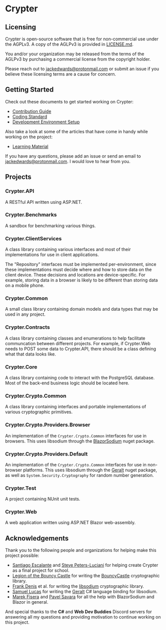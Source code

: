 # Crypter

## Licensing

Crypter is open-source software that is free for non-commercial use under the AGPLv3. A copy of the AGLPv3 is provided in [LICENSE.md](LICENSE.md).

You and/or your organization may be released from the terms of the AGLPv3 by purchasing a commercial license from the copyright holder.

Please reach out to <jackedwards@protonmail.com> or submit an issue if you believe these licensing terms are a cause for concern.

## Getting Started

Check out these documents to get started working on Crypter:

* [Contribution Guide](./CONTRIBUTING.md)
* [Coding Standard](<./Docs/Development/Coding Standard.md>)
* [Development Environment Setup](<./Docs/Development/Development Environment Setup.md>)

Also take a look at some of the articles that have come in handy while working on the project:

* [Learning Material](<./Docs/Learning Material.md>)

If you have any questions, please add an issue or send an email to <jackedwards@protonmail.com>.
I would love to hear from you.

## Projects

### Crypter.API

A RESTful API written using ASP.NET.

### Crypter.Benchmarks

A sandbox for benchmarking various things.

### Crypter.ClientServices

A class library containing various interfaces and most of their implementations for use in client applications.

The "Repository" interfaces must be implemented per-environment, since these implementations must decide where and how to store data on the client device.
These decisions and locations are device-specific.  For example, storing data in a browser is likely to be different than storing data on a mobile phone.

### Crypter.Common

A small class library containing domain models and data types that may be used in any project.

### Crypter.Contracts

A class library containing classes and enumerations to help facilitate communcation between different projects.
For example, if Crypter.Web needs to POST some data to Crypter.API, there should be a class defining what that data looks like.

### Crypter.Core

A class library containing code to interact with the PostgreSQL database.
Most of the back-end business logic should be located here.

### Crypter.Crypto.Common

A class library containing interfaces and portable implementations of various cryptographic primitives.

### Crypter.Crypto.Providers.Browser

An implementation of the `Crypter.Crypto.Common` interfaces for use in browsers.
This uses libsodium through the [BlazorSodium](https://github.com/Jack-Edwards/BlazorSodium) nuget package.

### Crypter.Crypto.Providers.Default

An implementation of the `Crypter.Crypto.Common` interfaces for use in non-browser platforms.
This uses libsodium through the [Geralt](https://github.com/samuel-lucas6/Geralt) nuget package, as well as `System.Security.Cryptography` for random number generation.

### Crypter.Test

A project containing NUnit unit tests.

### Crypter.Web

A web application written using ASP.NET Blazor web-assembly.

## Acknowledgements

Thank you to the following people and organizations for helping make this project possible:

* [Santiago Escalante](https://github.com/saescalante) and [Steve Peters-Luciani](https://github.com/spetersluciani) for helping create Crypter as a final project for school.
* [Legion of the Bouncy Castle](https://bouncycastle.org/) for writing the [BouncyCastle](https://github.com/bcgit/bc-csharp) cryptographic library.
* [Frank Denis](https://github.com/jedisct1) et al. for writing the [libsodium](https://doc.libsodium.org/) cryptographic library.
* [Samuel Lucas](https://github.com/samuel-lucas6) for writing the [Geralt](https://github.com/samuel-lucas6/Geralt) C# language binding for libsodium.
* [Marek Fisera](https://github.com/maraf) and [Pavel Savara](https://github.com/pavelsavara) for all the help with BlazorSodium and Blazor in general.

And special thanks to the **C#** and **Web Dev Buddies** Discord servers for answering all my questions and providing motivation to continue working on this project.
